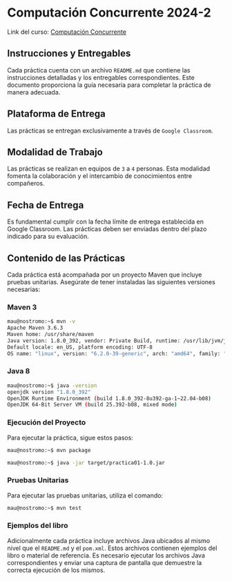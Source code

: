 # Computación Concurrente 2024-2

Link del curso: [Computación Concurrente](http://lya.fciencias.unam.mx/jloa/curso.compconcur.html)

## Instrucciones y Entregables

Cada práctica cuenta con un archivo `README.md` que contiene las instrucciones detalladas y los entregables correspondientes. Este documento proporciona la guía necesaria para completar la práctica de manera adecuada.

## Plataforma de Entrega

Las prácticas se entregan exclusivamente a través de `Google Classroom`.

## Modalidad de Trabajo

Las prácticas se realizan en equipos de `3` a `4` personas. Esta modalidad fomenta la colaboración y el intercambio de conocimientos entre compañeros.

## Fecha de Entrega

Es fundamental cumplir con la fecha límite de entrega establecida en Google Classroom. Las prácticas deben ser enviadas dentro del plazo indicado para su evaluación.

## Contenido de las Prácticas

Cada práctica está acompañada por un proyecto Maven que incluye pruebas unitarias. Asegúrate de tener instaladas las siguientes versiones necesarias:

### Maven 3
```bash
mau@nostromo:~$ mvn -v
Apache Maven 3.6.3
Maven home: /usr/share/maven
Java version: 1.8.0_392, vendor: Private Build, runtime: /usr/lib/jvm/java-8-openjdk-amd64/jre
Default locale: en_US, platform encoding: UTF-8
OS name: "linux", version: "6.2.0-39-generic", arch: "amd64", family: "unix"
```

### Java 8
```bash
mau@nostromo:~$ java -version
openjdk version "1.8.0_392"
OpenJDK Runtime Environment (build 1.8.0_392-8u392-ga-1~22.04-b08)
OpenJDK 64-Bit Server VM (build 25.392-b08, mixed mode)
```

### Ejecución del Proyecto
Para ejecutar la práctica, sigue estos pasos:

```bash
mau@nostromo:~$ mvn package

mau@nostromo:~$ java -jar target/practica01-1.0.jar
```

### Pruebas Unitarias

Para ejecutar las pruebas unitarias, utiliza el comando:
```bash
mau@nostromo:~$ mvn test
```

### Ejemplos del libro

Adicionalmente cada práctica incluye archivos Java ubicados al mismo nivel que el `README.md` y el `pom.xml`. Estos archivos contienen ejemplos del libro o material de referencia. Es necesario ejecutar los archivos Java correspondientes y enviar una captura de pantalla que demuestre la correcta ejecución de los mismos.

